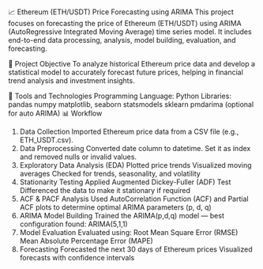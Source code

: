 📈 Ethereum (ETH/USDT) Price Forecasting using ARIMA
This project focuses on forecasting the price of Ethereum (ETH/USDT) using ARIMA (AutoRegressive Integrated Moving Average) time series model. It includes end-to-end data processing, analysis, model building, evaluation, and forecasting.

📌 Project Objective
To analyze historical Ethereum price data and develop a statistical model to accurately forecast future prices, helping in financial trend analysis and investment insights.

🧰 Tools and Technologies
Programming Language: Python
Libraries:
pandas
numpy
matplotlib, seaborn
statsmodels
sklearn
pmdarima (optional for auto ARIMA)
📊 Workflow
1. Data Collection
Imported Ethereum price data from a CSV file (e.g., ETH_USDT.csv).
2. Data Preprocessing
Converted date column to datetime.
Set it as index and removed nulls or invalid values.
3. Exploratory Data Analysis (EDA)
Plotted price trends
Visualized moving averages
Checked for trends, seasonality, and volatility
4. Stationarity Testing
Applied Augmented Dickey-Fuller (ADF) Test
Differenced the data to make it stationary if required
5. ACF & PACF Analysis
Used AutoCorrelation Function (ACF) and Partial ACF plots to determine optimal ARIMA parameters (p, d, q)
6. ARIMA Model Building
Trained the ARIMA(p,d,q) model — best configuration found: ARIMA(5,1,1)
7. Model Evaluation
Evaluated using:
Root Mean Square Error (RMSE)
Mean Absolute Percentage Error (MAPE)
8. Forecasting
Forecasted the next 30 days of Ethereum prices
Visualized forecasts with confidence intervals
